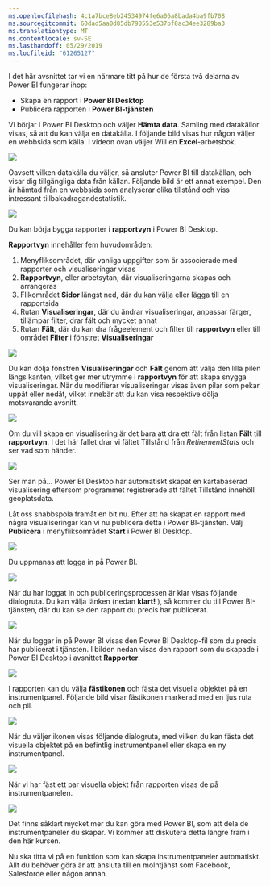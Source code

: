 ```yaml
---
ms.openlocfilehash: 4c1a7bce8eb24534974fe6a06a8bada4ba9fb708
ms.sourcegitcommit: 60dad5aa0d85db790553e537bf8ac34ee3289ba3
ms.translationtype: MT
ms.contentlocale: sv-SE
ms.lasthandoff: 05/29/2019
ms.locfileid: "61265127"
---
```

I det här avsnittet tar vi en närmare titt på hur de första två delarna av Power BI fungerar ihop:

* Skapa en rapport i **Power BI Desktop**
* Publicera rapporten i **Power BI-tjänsten**

Vi börjar i Power BI Desktop och väljer **Hämta data**. Samling med datakällor visas, så att du kan välja en datakälla. I följande bild visas hur någon väljer en webbsida som källa. I videon ovan väljer Will en **Excel**-arbetsbok.

![](media/0-2-get-started-power-bi-desktop/c0a2_1.png)

Oavsett vilken datakälla du väljer, så ansluter Power BI till datakällan, och visar dig tillgängliga data från källan. Följande bild är ett annat exempel. Den är hämtad från en webbsida som analyserar olika tillstånd och viss intressant tillbakadragandestatistik.

![](media/0-2-get-started-power-bi-desktop/c0a2_2.png)

Du kan börja bygga rapporter i **rapportvyn** i Power BI Desktop.

**Rapportvyn** innehåller fem huvudområden:

1. Menyfliksområdet, där vanliga uppgifter som är associerade med rapporter och visualiseringar visas
2. **Rapportvyn**, eller arbetsytan, där visualiseringarna skapas och arrangeras
3. Flikområdet **Sidor** längst ned, där du kan välja eller lägga till en rapportsida
4. Rutan **Visualiseringar**, där du ändrar visualiseringar, anpassar färger, tillämpar filter, drar fält och mycket annat
5. Rutan **Fält**, där du kan dra frågeelement och filter till **rapportvyn** eller till området **Filter** i fönstret **Visualiseringar**

![](media/0-2-get-started-power-bi-desktop/c0a2_3.png)

Du kan dölja fönstren **Visualiseringar** och **Fält** genom att välja den lilla pilen längs kanten, vilket ger mer utrymme i **rapportvyn** för att skapa snygga visualiseringar. När du modifierar visualiseringar visas även pilar som pekar uppåt eller nedåt, vilket innebär att du kan visa respektive dölja motsvarande avsnitt.

![](media/0-2-get-started-power-bi-desktop/c0a2_4.png)

Om du vill skapa en visualisering är det bara att dra ett fält från listan **Fält** till **rapportvyn**. I det här fallet drar vi fältet Tillstånd från *RetirementStats* och ser vad som händer.

![](media/0-2-get-started-power-bi-desktop/c0a2_5.png)

Ser man på... Power BI Desktop har automatiskt skapat en kartabaserad visualisering eftersom programmet registrerade att fältet Tillstånd innehöll geoplatsdata.

Låt oss snabbspola framåt en bit nu. Efter att ha skapat en rapport med några visualiseringar kan vi nu publicera detta i Power BI-tjänsten. Välj **Publicera** i menyfliksområdet **Start** i Power BI Desktop.

![](media/0-2-get-started-power-bi-desktop/c0a2_6.png)

Du uppmanas att logga in på Power BI.

![](media/0-2-get-started-power-bi-desktop/c0a2_7.png)

När du har loggat in och publiceringsprocessen är klar visas följande dialogruta. Du kan välja länken (nedan **klart!** ), så kommer du till Power BI-tjänsten, där du kan se den rapport du precis har publicerat.

![](media/0-2-get-started-power-bi-desktop/c0a2_8.png)

När du loggar in på Power BI visas den Power BI Desktop-fil som du precis har publicerat i tjänsten. I bilden nedan visas den rapport som du skapade i Power BI Desktop i avsnittet **Rapporter**.

![](media/0-2-get-started-power-bi-desktop/c0a2_9.png)

I rapporten kan du välja **fästikonen** och fästa det visuella objektet på en instrumentpanel. Följande bild visar fästikonen markerad med en ljus ruta och pil.

![](media/0-2-get-started-power-bi-desktop/c0a2_10.png)

När du väljer ikonen visas följande dialogruta, med vilken du kan fästa det visuella objektet på en befintlig instrumentpanel eller skapa en ny instrumentpanel.

![](media/0-2-get-started-power-bi-desktop/c0a2_11.png)

När vi har fäst ett par visuella objekt från rapporten visas de på instrumentpanelen.

![](media/0-2-get-started-power-bi-desktop/c0a2_12.png)

Det finns såklart mycket mer du kan göra med Power BI, som att dela de instrumentpaneler du skapar. Vi kommer att diskutera detta längre fram i den här kursen.

Nu ska titta vi på en funktion som kan skapa instrumentpaneler automatiskt. Allt du behöver göra är att ansluta till en molntjänst som Facebook, Salesforce eller någon annan.

